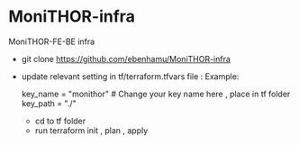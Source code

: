 # MoniTHOR-infra
MoniTHOR-FE-BE infra


- git clone https://github.com/ebenhamu/MoniTHOR-infra

- update relevant setting in  tf/terraform.tfvars file :
    Example:

    key_name               = "monithor" # Change your key name here  , place in tf folder  
    key_path               = "./"

  - cd to tf folder
  - run terraform init , plan , apply 
